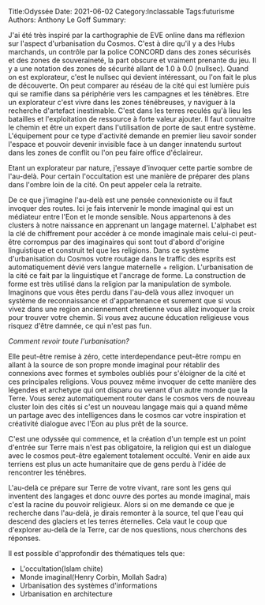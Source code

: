 Title:Odyssée
Date: 2021-06-02
Category:Inclassable
Tags:futurisme
Authors: Anthony Le Goff
Summary: 

J'ai été très inspiré par la carthographie de EVE online dans ma réflexion sur l'aspect d'urbanisation du Cosmos. C'est à dire qu'il y a des Hubs marchands, un contrôle par la police CONCORD dans des zones sécurisés et des zones de souveraineté, la part obscure et vraiment prenante du jeu. Il y a une notation des zones de sécurité allant de 1.0 à 0.0 (nullsec). Quand on est explorateur, c'est le nullsec qui devient intéressant, ou l'on fait le plus de découverte. On peut comparer au réséau de la cité qui est lumière puis qui se ramifie dans sa périphérie vers les campagnes et les ténèbres. Etre un explorateur c'est vivre dans les zones ténébreuses, y naviguer à la recherche d'artefact inestimable. C'est dans les terres reculés qu'à lieu les batailles et l'exploitation de ressource à forte valeur ajouter. Il faut connaitre le chemin et être un expert dans l'utilisation de porte de saut entre système. L'équipement pour ce type d'activité demande en premier lieu savoir sonder l'espace et pouvoir devenir invisible face à un danger innatendu surtout dans les zones de conflit ou l'on peu faire office d'éclaireur. 

Etant un explorateur par nature, j'essaye d'invoquer cette partie sombre de l'au-delà. Pour certain l'occultation est une manière de préparer des plans dans l'ombre loin de la cité. On peut appeler cela la retraite.

De ce que j'imagine l'au-delà est une pensée connexioniste ou il faut invoquer des routes. Ici je fais intervenir le monde imaginal qui est un médiateur entre l'Eon et le monde sensible. Nous appartenons à des clusters à notre naissance en apprenant un langage maternel. L'alphabet est la clé de chiffrement pour accéder à ce monde imaginale mais celui-ci peut-être corrompus par des imaginaires qui sont tout d'abord d'origine linguistique et construit tel que les religions. Dans ce système d'urbanisation du Cosmos votre routage dans le traffic des esprits est automatiquement dévié vers langue maternelle + religion. L'urbanisation de la cité ce fait par la linguistique et l'ancrage de forme. La construction de forme est très utilisé dans la religion par la manipulation de symbole. Imaginons que vous êtes perdu dans l'au-delà vous allez invoquer un système de reconnaissance et d'appartenance et surement que si vous vivez dans une region anciennement chretienne vous allez invoquer la croix pour trouver votre chemin. 
Si vous avez aucune éducation religieuse vous risquez d'être damnée, ce qui n'est pas fun.

*Comment revoir toute l'urbanisation?*

Elle peut-être remise à zéro, cette interdependance peut-être rompu en allant à la source de son propre monde imaginal pour rétablir des connexions avec formes et symboles oubliés pour s'éloigner de la cité et ces principales religions. Vous pouvez même invoquer de cette manière des légendes et archetype qui ont disparu ou venant d'un autre monde que la Terre. 
Vous serez automatiquement router dans le cosmos vers de nouveau cluster loin des cités si c'est un nouveau langage mais qui a quand même un partage avec des intelligences dans le cosmos car votre inspiration et créativité dialogue avec l'Eon au plus prêt de la source. 

C'est une odyssée qui commence, et la création d'un temple est un point d'entrée sur Terre mais n'est pas obligatoire, la religion qui est un dialogue avec le cosmos peut-être egalement totalement occulté. Venir en aide aux terriens est plus un acte humanitaire que de gens perdu à l'idée de rencontrer les ténèbres. 

L'au-delà ce prépare sur Terre de votre vivant, rare sont les gens qui inventent des langages et donc ouvre des portes au monde imaginal, mais c'est la racine du pouvoir religieux. Alors si on me demande ce que je recherche dans l'au-delà, je dirais remonter à la source, tel que l'eau qui descend des glaciers et les terres éternelles. Cela vaut le coup que d'explorer au-delà de la Terre, car de nos questions, nous cherchons des réponses. 

Il est possible d'approfondir des thématiques tels que:

* L'occultation(Islam chiite)
* Monde imaginal(Henry Corbin, Mollah Sadra)
* Urbanisation des systèmes d'informations
* Urbanisation en architecture


